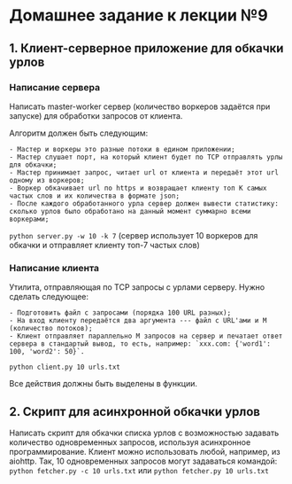 # Домашнее задание к лекции №9

## 1. Клиент-серверное приложение для обкачки урлов
### Написание сервера
Написать master-worker cервер (количество воркеров задаётся при запуске) для обработки запросов от клиента.

Алгоритм должен быть следующим:

    - Мастер и воркеры это разные потоки в едином приложении;
    - Мастер слушает порт, на который клиент будет по TCP отправлять урлы для обкачки;
    - Мастер принимает запрос, читает url от клиента и передаёт этот url одному из воркеров;
    - Воркер обкачивает url по https и возвращает клиенту топ K самых частых слов и их количества в формате json;
    - После каждого обработанного урла сервер должен вывести статистику: сколько урлов было обработано на данный момент суммарно всеми воркерами;

`python server.py -w 10 -k 7` (сервер использует 10 воркеров для обкачки и отправляет клиенту топ-7 частых слов)


### Написание клиента
Утилита, отправляющая по TCP запросы с урлами серверу.
Нужно сделать следующее:

    - Подготовить файл с запросами (порядка 100 URL разных);
    - На вход клиенту передаётся два аргумента --- файл с URL'ами и M (количество потоков);
    - Клиент отправляет параллельно M запросов на сервер и печатает ответ сервера в стандартый вывод, то есть, например: `xxx.com: {'word1': 100, 'word2': 50}`.

`python client.py 10 urls.txt`


Все действия должны быть выделены в функции.


## 2. Скрипт для асинхронной обкачки урлов
Написать скрипт для обкачки списка урлов с возможностью задавать количество одновременных запросов, используя асинхронное программирование.
Клиент можно использовать любой, например, из aiohttp. Так, 10 одновременных запросов могут задаваться командой:
`python fetcher.py -c 10 urls.txt`
или
`python fetcher.py 10 urls.txt`
